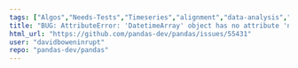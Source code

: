```yaml
---
tags: ["Algos","Needs-Tests","Timeseries","alignment","data-analysis","data-science","flexible","pandas","python"]
title: "BUG: AttributeError: 'DatetimeArray' object has no attribute 'notna' in pandas 2.1.1"
html_url: "https://github.com/pandas-dev/pandas/issues/55431"
user: "davidboweninrupt"
repo: "pandas-dev/pandas"
---
```


